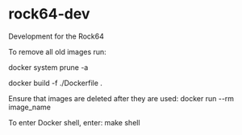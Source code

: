 # rock64-dev
Development for the Rock64

To remove all old images run:

docker system prune -a

docker build -f ./Dockerfile .

Ensure that images are deleted after they are used:
docker run --rm image_name





To enter Docker shell, enter:
make shell

